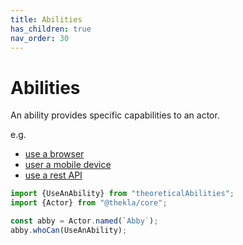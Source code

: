```yaml
---
title: Abilities
has_children: true
nav_order: 30
---
```


# Abilities

An ability provides specific capabilities to an actor.

e.g.

- [use a browser](../reference/web_and_mobile/ABILITIES.md)
- [user a mobile device](../reference/web_and_mobile/ABILITIES.md)
- [use a rest API](../reference/rest/ABILITIES.md)

````typescript
import {UseAnAbility} from "theoreticalAbilities";
import {Actor} from "@thekla/core";

const abby = Actor.named(`Abby`);
abby.whoCan(UseAnAbility);
````

